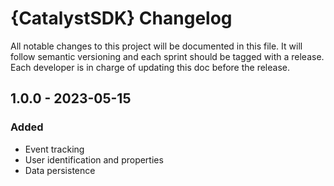 # {CatalystSDK} Changelog

All notable changes to this project will be documented in this file. It will follow semantic versioning and each sprint should be tagged with a release. Each developer is in charge of updating this doc before the release.

## 1.0.0 - 2023-05-15

### Added

- Event tracking
- User identification and properties
- Data persistence
